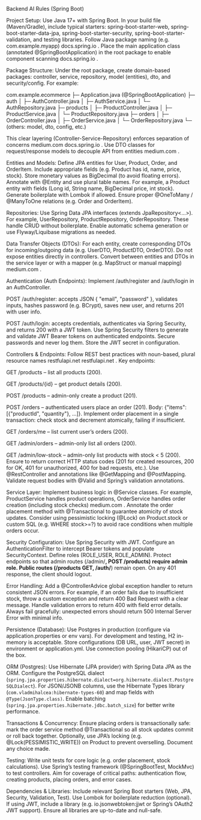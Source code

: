 Backend AI Rules (Spring Boot)

Project Setup: Use Java 17+ with Spring Boot. In your build file (Maven/Gradle), include typical starters: spring-boot-starter-web, spring-boot-starter-data-jpa, spring-boot-starter-security, spring-boot-starter-validation, and testing libraries. Follow Java package naming (e.g. com.example.myapp)
docs.spring.io
. Place the main application class (annotated @SpringBootApplication) in the root package to enable component scanning
docs.spring.io
.

Package Structure: Under the root package, create domain-based packages: controller, service, repository, model (entities), dto, and security/config. For example:

com.example.ecommerce
  ├─ Application.java (@SpringBootApplication) 
  ├─ auth 
  │   ├─ AuthController.java 
  │   ├─ AuthService.java
  │   └─ AuthRepository.java
  ├─ products 
  │   ├─ ProductController.java 
  │   ├─ ProductService.java 
  │   └─ ProductRepository.java
  ├─ orders 
  │   ├─ OrderController.java 
  │   ├─ OrderService.java 
  │   └─ OrderRepository.java
  └─ (others: model, dto, config, etc.)


This clear layering (Controller-Service-Repository) enforces separation of concerns
medium.com
docs.spring.io
. Use DTO classes for request/response models to decouple API from entities
medium.com
.

Entities and Models: Define JPA entities for User, Product, Order, and OrderItem. Include appropriate fields (e.g. Product has id, name, price, stock). Store monetary values as BigDecimal (to avoid floating errors). Annotate with @Entity and use plural table names. For example, a Product entity with fields (Long id, String name, BigDecimal price, int stock). Generate boilerplate with Lombok if allowed. Ensure proper @OneToMany / @ManyToOne relations (e.g. Order and OrderItem).

Repositories: Use Spring Data JPA interfaces (extends JpaRepository<...>). For example, UserRepository, ProductRepository, OrderRepository. These handle CRUD without boilerplate. Enable automatic schema generation or use Flyway/Liquibase migrations as needed.

Data Transfer Objects (DTOs): For each entity, create corresponding DTOs for incoming/outgoing data (e.g. UserDTO, ProductDTO, OrderDTO). Do not expose entities directly in controllers. Convert between entities and DTOs in the service layer or with a mapper (e.g. MapStruct or manual mapping)
medium.com
.

Authentication (Auth Endpoints): Implement /auth/register and /auth/login in an AuthController.

POST /auth/register: accepts JSON { "email", "password" }, validates inputs, hashes password (e.g. BCrypt), saves new user, and returns 201 with user info.

POST /auth/login: accepts credentials, authenticates via Spring Security, and returns 200 with a JWT token.
Use Spring Security filters to generate and validate JWT Bearer tokens on authenticated endpoints. Secure passwords and never log them. Store the JWT secret in configuration.

Controllers & Endpoints: Follow REST best practices with noun-based, plural resource names
restfulapi.net
restfulapi.net
. Key endpoints:

GET /products – list all products (200).

GET /products/{id} – get product details (200).

POST /products – admin-only create a product (201).

POST /orders – authenticated users place an order (201). Body: {"items":[{"productId", "quantity"}, ...]}. Implement order placement in a single transaction: check stock and decrement atomically, failing if insufficient.

GET /orders/me – list current user’s orders (200).

GET /admin/orders – admin-only list all orders (200).

GET /admin/low-stock – admin-only list products with stock < 5 (200).
Ensure to return correct HTTP status codes (201 for created resources, 200 for OK, 401 for unauthorized, 400 for bad requests, etc.). Use @RestController and annotations like @GetMapping and @PostMapping. Validate request bodies with @Valid and Spring’s validation annotations.

Service Layer: Implement business logic in @Service classes. For example, ProductService handles product operations, OrderService handles order creation (including stock checks)
medium.com
. Annotate the order placement method with @Transactional to guarantee atomicity of stock updates. Consider using pessimistic locking (@Lock) on Product.stock or custom SQL (e.g. WHERE stock>=?) to avoid race conditions when multiple orders occur.

Security Configuration: Use Spring Security with JWT. Configure an AuthenticationFilter to intercept Bearer tokens and populate SecurityContext. Define roles (ROLE_USER, ROLE_ADMIN). Protect endpoints so that admin routes (/admin/**, POST /products) require admin role. Public routes (/products GET, /auth/**) remain open. On any 401 response, the client should logout.

Error Handling: Add a @ControllerAdvice global exception handler to return consistent JSON errors. For example, if an order fails due to insufficient stock, throw a custom exception and return 400 Bad Request with a clear message. Handle validation errors to return 400 with field error details. Always fail gracefully: unexpected errors should return 500 Internal Server Error with minimal info.

Persistence (Database): Use Postgres in production (configure via application.properties or env vars). For development and testing, H2 in-memory is acceptable. Store configurations (DB URL, user, JWT secret) in environment or application.yml. Use connection pooling (HikariCP) out of the box.

ORM (Postgres): Use Hibernate (JPA provider) with Spring Data JPA as the ORM. Configure the PostgreSQL dialect (`spring.jpa.properties.hibernate.dialect=org.hibernate.dialect.PostgreSQLDialect`). For JSON/JSONB columns, use the Hibernate Types library (`com.vladmihalcea:hibernate-types-60`) and map fields with `@Type(JsonType.class)`. Enable batching (`spring.jpa.properties.hibernate.jdbc.batch_size`) for better write performance.

Transactions & Concurrency: Ensure placing orders is transactionally safe: mark the order service method @Transactional so all stock updates commit or roll back together. Optionally, use JPA’s locking (e.g. @Lock(PESSIMISTIC_WRITE)) on Product to prevent overselling. Document any choice made.

Testing: Write unit tests for core logic (e.g. order placement, stock calculations). Use Spring’s testing framework (@SpringBootTest, MockMvc) to test controllers. Aim for coverage of critical paths: authentication flow, creating products, placing orders, and error cases.

Dependencies & Libraries: Include relevant Spring Boot starters (Web, JPA, Security, Validation, Test). Use Lombok for boilerplate reduction (optional). If using JWT, include a library (e.g. io.jsonwebtoken:jjwt or Spring’s OAuth2 JWT support). Ensure all libraries are up-to-date and null-safe.